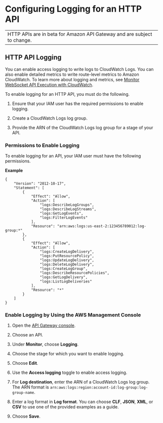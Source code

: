 # Configuring Logging for an HTTP API<a name="http-api-logging"></a>


|  | 
| --- |
| HTTP APIs are in beta for Amazon API Gateway and are subject to change\. | 

## HTTP API Logging<a name="http-api-logging.intro"></a>

You can enable access logging to write logs to CloudWatch Logs\. You can also enable detailed metrics to write route\-level metrics to Amazon CloudWatch\. To learn more about logging and metrics, see [Monitor WebSocket API Execution with CloudWatch](apigateway-websocket-api-logging.md)\.

To enable logging for an HTTP API, you must do the following\.

1. Ensure that your IAM user has the required permissions to enable logging\.

1. Create a CloudWatch Logs log group\.

1. Provide the ARN of the CloudWatch Logs log group for a stage of your API\.

### Permissions to Enable Logging<a name="http-api-logging.permissions"></a>

To enable logging for an API, your IAM user must have the following permissions\.

**Example**  

```
{
    "Version": "2012-10-17",
    "Statement": [
        {
            "Effect": "Allow",
            "Action": [
                "logs:DescribeLogGroups",
                "logs:DescribeLogStreams",
                "logs:GetLogEvents",
                "logs:FilterLogEvents"
            ],
            "Resource": "arn:aws:logs:us-east-2:123456789012:log-group:*"
        },
        {
            "Effect": "Allow",
            "Action": [
                "logs:CreateLogDelivery",
                "logs:PutResourcePolicy",
                "logs:UpdateLogDelivery",
                "logs:DeleteLogDelivery",
                "logs:CreateLogGroup",
                "logs:DescribeResourcePolicies",
                "logs:GetLogDelivery",
                "logs:ListLogDeliveries"
            ],
            "Resource": "*"
        }
    ]
}
```

### Enable Logging by Using the AWS Management Console<a name="http-api-logging.console"></a>

1. Open the [API Gateway console](https://console.aws.amazon.com/apigateway)\.

1. Choose an API\.

1. Under **Monitor**, choose **Logging**\.

1. Choose the stage for which you want to enable logging\.

1. Choose **Edit**\.

1. Use the **Access logging** toggle to enable access logging\.

1. For **Log destination**, enter the ARN of a CloudWatch Logs log group\. The ARN format is `arn:aws:logs:region:account-id:log-group:log-group-name`\. 

1. Enter a log format in **Log format**\. You can choose **CLF**, **JSON**, **XML**, or **CSV** to use one of the provided examples as a guide\.

1. Choose **Save**\.